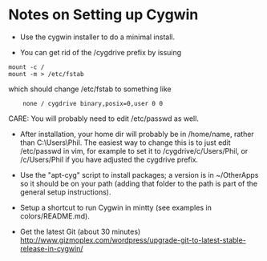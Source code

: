# Notes on Setting up Cygwin

* Use the cygwin installer to do a minimal install.

* You can get rid of the /cygdrive prefix by issuing
```
mount -c /
mount -m > /etc/fstab
```
which should change /etc/fstab to something like
```
    none / cygdrive binary,posix=0,user 0 0
```
CARE: You will probably need to edit /etc/passwd as well.

* After installation, your home dir will probably be in /home/name, rather
than C:\Users\Phil. The easiest way to change this is to just edit /etc/passwd
in vim, for example to set it to /cygdrive/c/Users/Phil, or /c/Users/Phil
if you have adjusted the cygdrive prefix.

* Use the "apt-cyg" script to install packages; a version is in ~/OtherApps
so it should be on your path (adding that folder to the path is part of the
general setup instructions).

* Setup a shortcut to run Cygwin in mintty (see examples in colors/README.md).

* Get the latest Git (about 30 minutes)
  http://www.gizmoplex.com/wordpress/upgrade-git-to-latest-stable-release-in-cygwin/


